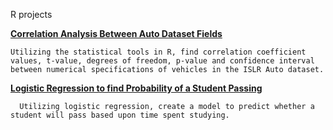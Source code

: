 R projects

**[Correlation Analysis Between Auto Dataset Fields](CorrelationAnalysisBetweenAutoDatasetFields.ipynb)**

    Utilizing the statistical tools in R, find correlation coefficient values, t-value, degrees of freedom, p-value and confidence interval between numerical specifications of vehicles in the ISLR Auto dataset.

**[Logistic Regression to find Probability of a Student Passing](LogisticRegressionStudentPassing-HoursStudied.ipynb)**

      Utilizing logistic regression, create a model to predict whether a student will pass based upon time spent studying.


